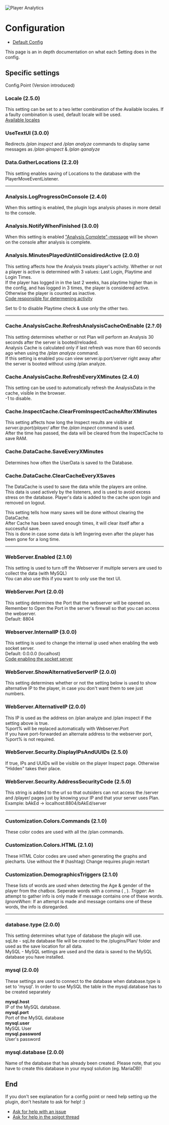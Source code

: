 ![Player Analytics](https://puu.sh/t8vin.png)
# Configuration

- [Default Config](https://github.com/Rsl1122/Plan-PlayerAnalytics/blob/master/Plan/src/main/resources/config.yml)

This page is an in depth documentation on what each Setting does in the config.

## Specific settings
Config.Point (Version introduced)

### Locale (2.5.0)
This setting can be set to a two letter combination of the Available locales.
If a faulty combination is used, default locale will be used.  
[Available locales](https://github.com/Rsl1122/Plan-PlayerAnalytics/tree/master/Plan/localization)

### UseTextUI (3.0.0)
Redirects */plan inspect* and */plan analyze* commands to display same messages as */plan qinspect* & */plan qanalyze*

### Data.GatherLocations (2.2.0)
This setting enables saving of Locations to the database with the PlayerMoveEventListener.

----

### Analysis.LogProgressOnConsole (2.4.0)
When this setting is enabled, the plugin logs analysis phases in more detail to the console.

### Analysis.NotifyWhenFinished (3.0.0)
When this setting is enabled ["Analysis Complete"-message](https://github.com/Rsl1122/Plan-PlayerAnalytics/blob/master/Plan/src/main/java/com/djrapitops/plan/Phrase.java#L73) will be shown on the console after analysis is complete.

### Analysis.MinutesPlayedUntilConsidiredActive (2.0.0)
This setting affects how the Analysis treats player's activity. Whether or not a player is active is determined with 3 values: Last Login, Playtime and Login Times.  
If the player has logged in in the last 2 weeks, has playtime higher than in the config, and has logged in 3 times, the player is considered active.  
Otherwise the player is counted as inactive.  
[Code responsible for determening activity](https://github.com/Rsl1122/Plan-PlayerAnalytics/blob/master/Plan/src/main/java/com/djrapitops/plan/utilities/AnalysisUtils.java#L27)

Set to 0 to disable Playtime check & use only the other two.

----

### Cache.AnalysisCache.RefreshAnalysisCacheOnEnable (2.?.0)
This setting determines whether or not Plan will perform an Analysis 30 seconds after the server is booted/reloaded.  
Analysis Cache is calculated only if last refresh was more than 60 seconds ago when using the */plan analyze* command.  
If this setting is enabled you can view server.ip:port/server right away after the server is booted without using /plan analyze.

### Cache.AnalysisCache.RefreshEveryXMinutes (2.4.0)
This setting can be used to automatically refresh the AnalysisData in the cache, visible in the browser.  
-1 to disable.

### Cache.InspectCache.ClearFromInspectCacheAfterXMinutes
This setting affects how long the Inspect results are visible at *server.ip:port/player/<playername>* after the */plan inspect <playername>* command is used.  
After the time has passed, the data will be cleared from the InspectCache to save RAM.

### Cache.DataCache.SaveEveryXMinutes
Determines how often the UserData is saved to the Database.

### Cache.DataCache.ClearCacheEveryXSaves
The DataCache is used to save the data while the players are online.  
This data is used actively by the listeners, and is used to avoid excess stress on the database. Player's data is added to the cache upon login and removed on logout.
  
This setting tells how many saves will be done without clearing the DataCache.  
After Cache has been saved enough times, it will clear itself after a successful save.  
This is done in case some data is left lingering even after the player has been gone for a long time.

----

### WebServer.Enabled (2.1.0)
This setting is used to turn off the Webserver if multiple servers are used to collect the data (with MySQL)  
You can also use this if you want to only use the text UI.

### WebServer.Port (2.0.0)
This setting determines the Port that the webserver will be opened on. Remember to Open the Port in the server's firewall so that you can access the webserver.  
Default: 8804

### Webserver.InternalIP (3.0.0)
This setting is used to change the internal ip used when enabling the web socket server.  
Default: 0.0.0.0 (localhost)  
[Code enabling the socket server](https://github.com/Rsl1122/Plan-PlayerAnalytics/blob/master/Plan/src/main/java/com/djrapitops/plan/ui/webserver/WebSocketServer.java#L56)

### WebServer.ShowAlternativeServerIP (2.0.0)
This setting determines whether or not the setting below is used to show alternative IP to the player, in case you don't want them to see just numbers.

### WebServer.AlternativeIP (2.0.0)
This IP is used as the address on /plan analyze and /plan inspect <playername> if the setting above is true.  
%port% will be replaced automatically with Webserver.Port  
If you have port-forwarded an alternate address to the webserver port, %port% is not required.

### WebServer.Security.DisplayIPsAndUUIDs (2.5.0)
If true, IPs and UUIDs will be visible on the player Inspect page. Otherwise "Hidden" takes their place.

### WebServer.Security.AddressSecurityCode (2.5.0)
This string is added to the url so that outsiders can not access the /server and /player/<playername> pages just by knowing your IP and that your server uses Plan.
Example: bAkEd -> localhost:8804/bAkEd/server

----

### Customization.Colors.Commands (2.1.0)
These color codes are used with all the /plan commands. 

### Customization.Colors.HTML (2.1.0)
These HTML Color codes are used when generating the graphs and piecharts.
Use without the # (hashtag)
Change requires plugin restart

### Customization.DemographicsTriggers (2.1.0)
These lists of words are used when detecting the Age & gender of the player from the chatbox. Seperate words with a comma ( , ).
*Trigger*: An attempt to gather info is only made if message contains one of these words.
*IgnoreWhen*: If an attempt is made and message contains one of these words, the info is disregarded.

----

### database.type (2.0.0)
This setting determines what type of database the plugin will use.  
sqLite - sqLite database file will be created to the /plugins/Plan/ folder and used as the save location for all data.  
MySQL - MySQL settings are used and the data is saved to the MySQL database you have installed.  

### mysql (2.0.0)
These settings are used to connect to the database when database.type is set to 'mysql'.
In order to use MySQL the table in the mysql.database has to be created 
separately

**mysql.host**  
IP of the MySQL database.  
**mysql.port**  
Port of the MySQL database  
**mysql.user**  
MySQL User  
**mysql.password**  
User's password  

### mysql.database (2.0.0)
Name of the database that has already been created.
Please note, that you have to create this database in your mysql solution (eg. MariaDB)!

## End
If you don't see explanation for a config point or need help setting up the plugin, don't hesitate to ask for help! :)
- [Ask for help with an issue](https://github.com/Rsl1122/Plan-PlayerAnalytics/issues)
- [Ask for help in the spigot thread](https://www.spigotmc.org/threads/plan-player-analytics.197391/)
